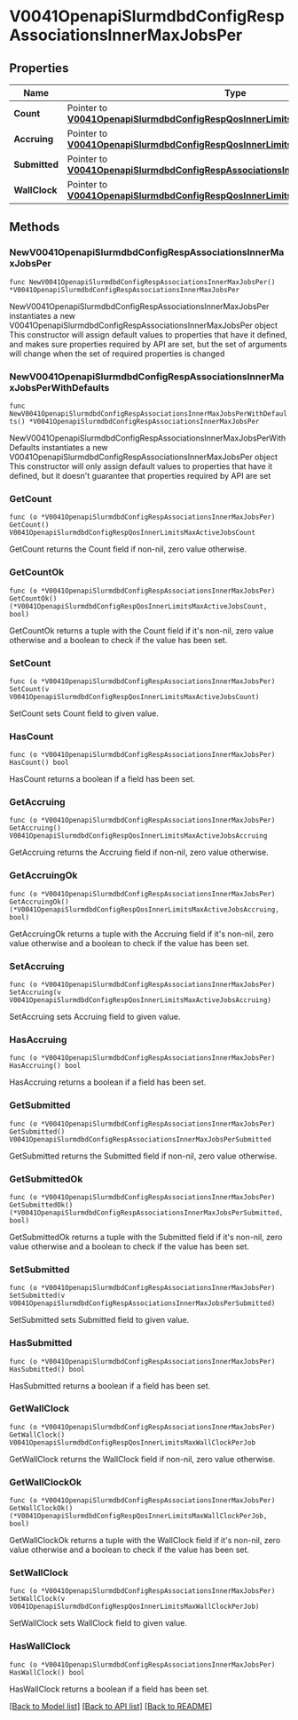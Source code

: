 # V0041OpenapiSlurmdbdConfigRespAssociationsInnerMaxJobsPer

## Properties

Name | Type | Description | Notes
------------ | ------------- | ------------- | -------------
**Count** | Pointer to [**V0041OpenapiSlurmdbdConfigRespQosInnerLimitsMaxActiveJobsCount**](V0041OpenapiSlurmdbdConfigRespQosInnerLimitsMaxActiveJobsCount.md) |  | [optional] 
**Accruing** | Pointer to [**V0041OpenapiSlurmdbdConfigRespQosInnerLimitsMaxActiveJobsAccruing**](V0041OpenapiSlurmdbdConfigRespQosInnerLimitsMaxActiveJobsAccruing.md) |  | [optional] 
**Submitted** | Pointer to [**V0041OpenapiSlurmdbdConfigRespAssociationsInnerMaxJobsPerSubmitted**](V0041OpenapiSlurmdbdConfigRespAssociationsInnerMaxJobsPerSubmitted.md) |  | [optional] 
**WallClock** | Pointer to [**V0041OpenapiSlurmdbdConfigRespQosInnerLimitsMaxWallClockPerJob**](V0041OpenapiSlurmdbdConfigRespQosInnerLimitsMaxWallClockPerJob.md) |  | [optional] 

## Methods

### NewV0041OpenapiSlurmdbdConfigRespAssociationsInnerMaxJobsPer

`func NewV0041OpenapiSlurmdbdConfigRespAssociationsInnerMaxJobsPer() *V0041OpenapiSlurmdbdConfigRespAssociationsInnerMaxJobsPer`

NewV0041OpenapiSlurmdbdConfigRespAssociationsInnerMaxJobsPer instantiates a new V0041OpenapiSlurmdbdConfigRespAssociationsInnerMaxJobsPer object
This constructor will assign default values to properties that have it defined,
and makes sure properties required by API are set, but the set of arguments
will change when the set of required properties is changed

### NewV0041OpenapiSlurmdbdConfigRespAssociationsInnerMaxJobsPerWithDefaults

`func NewV0041OpenapiSlurmdbdConfigRespAssociationsInnerMaxJobsPerWithDefaults() *V0041OpenapiSlurmdbdConfigRespAssociationsInnerMaxJobsPer`

NewV0041OpenapiSlurmdbdConfigRespAssociationsInnerMaxJobsPerWithDefaults instantiates a new V0041OpenapiSlurmdbdConfigRespAssociationsInnerMaxJobsPer object
This constructor will only assign default values to properties that have it defined,
but it doesn't guarantee that properties required by API are set

### GetCount

`func (o *V0041OpenapiSlurmdbdConfigRespAssociationsInnerMaxJobsPer) GetCount() V0041OpenapiSlurmdbdConfigRespQosInnerLimitsMaxActiveJobsCount`

GetCount returns the Count field if non-nil, zero value otherwise.

### GetCountOk

`func (o *V0041OpenapiSlurmdbdConfigRespAssociationsInnerMaxJobsPer) GetCountOk() (*V0041OpenapiSlurmdbdConfigRespQosInnerLimitsMaxActiveJobsCount, bool)`

GetCountOk returns a tuple with the Count field if it's non-nil, zero value otherwise
and a boolean to check if the value has been set.

### SetCount

`func (o *V0041OpenapiSlurmdbdConfigRespAssociationsInnerMaxJobsPer) SetCount(v V0041OpenapiSlurmdbdConfigRespQosInnerLimitsMaxActiveJobsCount)`

SetCount sets Count field to given value.

### HasCount

`func (o *V0041OpenapiSlurmdbdConfigRespAssociationsInnerMaxJobsPer) HasCount() bool`

HasCount returns a boolean if a field has been set.

### GetAccruing

`func (o *V0041OpenapiSlurmdbdConfigRespAssociationsInnerMaxJobsPer) GetAccruing() V0041OpenapiSlurmdbdConfigRespQosInnerLimitsMaxActiveJobsAccruing`

GetAccruing returns the Accruing field if non-nil, zero value otherwise.

### GetAccruingOk

`func (o *V0041OpenapiSlurmdbdConfigRespAssociationsInnerMaxJobsPer) GetAccruingOk() (*V0041OpenapiSlurmdbdConfigRespQosInnerLimitsMaxActiveJobsAccruing, bool)`

GetAccruingOk returns a tuple with the Accruing field if it's non-nil, zero value otherwise
and a boolean to check if the value has been set.

### SetAccruing

`func (o *V0041OpenapiSlurmdbdConfigRespAssociationsInnerMaxJobsPer) SetAccruing(v V0041OpenapiSlurmdbdConfigRespQosInnerLimitsMaxActiveJobsAccruing)`

SetAccruing sets Accruing field to given value.

### HasAccruing

`func (o *V0041OpenapiSlurmdbdConfigRespAssociationsInnerMaxJobsPer) HasAccruing() bool`

HasAccruing returns a boolean if a field has been set.

### GetSubmitted

`func (o *V0041OpenapiSlurmdbdConfigRespAssociationsInnerMaxJobsPer) GetSubmitted() V0041OpenapiSlurmdbdConfigRespAssociationsInnerMaxJobsPerSubmitted`

GetSubmitted returns the Submitted field if non-nil, zero value otherwise.

### GetSubmittedOk

`func (o *V0041OpenapiSlurmdbdConfigRespAssociationsInnerMaxJobsPer) GetSubmittedOk() (*V0041OpenapiSlurmdbdConfigRespAssociationsInnerMaxJobsPerSubmitted, bool)`

GetSubmittedOk returns a tuple with the Submitted field if it's non-nil, zero value otherwise
and a boolean to check if the value has been set.

### SetSubmitted

`func (o *V0041OpenapiSlurmdbdConfigRespAssociationsInnerMaxJobsPer) SetSubmitted(v V0041OpenapiSlurmdbdConfigRespAssociationsInnerMaxJobsPerSubmitted)`

SetSubmitted sets Submitted field to given value.

### HasSubmitted

`func (o *V0041OpenapiSlurmdbdConfigRespAssociationsInnerMaxJobsPer) HasSubmitted() bool`

HasSubmitted returns a boolean if a field has been set.

### GetWallClock

`func (o *V0041OpenapiSlurmdbdConfigRespAssociationsInnerMaxJobsPer) GetWallClock() V0041OpenapiSlurmdbdConfigRespQosInnerLimitsMaxWallClockPerJob`

GetWallClock returns the WallClock field if non-nil, zero value otherwise.

### GetWallClockOk

`func (o *V0041OpenapiSlurmdbdConfigRespAssociationsInnerMaxJobsPer) GetWallClockOk() (*V0041OpenapiSlurmdbdConfigRespQosInnerLimitsMaxWallClockPerJob, bool)`

GetWallClockOk returns a tuple with the WallClock field if it's non-nil, zero value otherwise
and a boolean to check if the value has been set.

### SetWallClock

`func (o *V0041OpenapiSlurmdbdConfigRespAssociationsInnerMaxJobsPer) SetWallClock(v V0041OpenapiSlurmdbdConfigRespQosInnerLimitsMaxWallClockPerJob)`

SetWallClock sets WallClock field to given value.

### HasWallClock

`func (o *V0041OpenapiSlurmdbdConfigRespAssociationsInnerMaxJobsPer) HasWallClock() bool`

HasWallClock returns a boolean if a field has been set.


[[Back to Model list]](../README.md#documentation-for-models) [[Back to API list]](../README.md#documentation-for-api-endpoints) [[Back to README]](../README.md)


